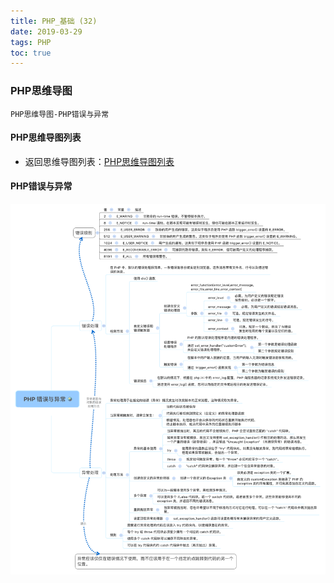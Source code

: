 ```yaml
---
title: PHP_基础 (32)
date: 2019-03-29
tags: PHP 
toc: true
---
```


### PHP思维导图
    PHP思维导图-PHP错误与异常

<!-- more -->

#### PHP思维导图列表
- 返回思维导图列表：[PHP思维导图列表](/2018/201809/base_PHP18/)

#### PHP错误与异常
![PHP错误与异常](/img/20190329_1.png)
